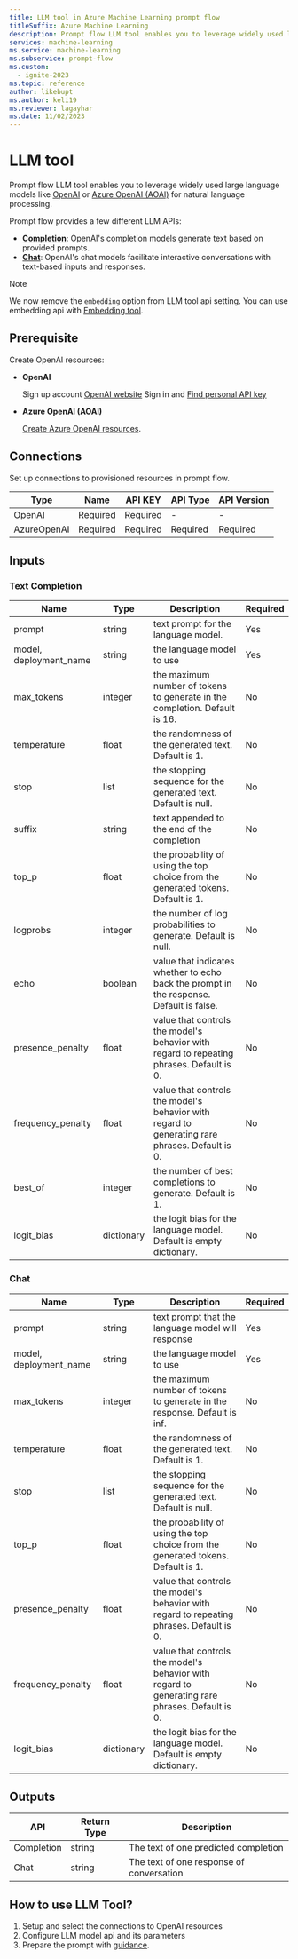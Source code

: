 ```yaml
---
title: LLM tool in Azure Machine Learning prompt flow
titleSuffix: Azure Machine Learning
description: Prompt flow LLM tool enables you to leverage widely used large language models like OpenAI or Azure OpenAI (AOAI) for natural language processing.
services: machine-learning
ms.service: machine-learning
ms.subservice: prompt-flow
ms.custom:
  - ignite-2023
ms.topic: reference
author: likebupt
ms.author: keli19
ms.reviewer: lagayhar
ms.date: 11/02/2023
---
```


# LLM tool

Prompt flow LLM tool enables you to leverage widely used large language models like [OpenAI](https://platform.openai.com/) or [Azure OpenAI (AOAI)](../../../cognitive-services/openai/overview.md) for natural language processing.

Prompt flow provides a few different LLM APIs:
- **[Completion](https://platform.openai.com/docs/api-reference/completions)**: OpenAI's completion models generate text based on provided prompts.
- **[Chat](https://platform.openai.com/docs/api-reference/chat)**: OpenAI's chat models facilitate interactive conversations with text-based inputs and responses.

> [!NOTE]
> We now remove the `embedding` option from LLM tool api setting. You can use embedding api with [Embedding tool](embedding-tool.md).

## Prerequisite
Create OpenAI resources:

- **OpenAI**

    Sign up account [OpenAI website](https://openai.com/)
    Sign in and [Find personal API key](https://platform.openai.com/account/api-keys)

- **Azure OpenAI (AOAI)**

    [Create Azure OpenAI resources](../../../cognitive-services/openai/how-to/create-resource.md?pivots=web-portal).

## **Connections**

Set up connections to provisioned resources in prompt flow.

| Type        | Name     | API KEY  | API Type | API Version |
|-------------|----------|----------|----------|-------------|
| OpenAI      | Required | Required | -        | -           |
| AzureOpenAI | Required | Required | Required | Required    |

## Inputs

### Text Completion

| Name                   | Type        | Description                                                                             | Required |
|------------------------|-------------|-----------------------------------------------------------------------------------------|----------|
| prompt                 | string      | text prompt for the language model.                                     | Yes      |
| model, deployment_name | string      | the language model to use                                                               | Yes      |
| max\_tokens            | integer     | the maximum number of tokens to generate in the completion. Default is 16.              | No       |
| temperature            | float       | the randomness of the generated text. Default is 1.                                     | No       |
| stop                   | list        | the stopping sequence for the generated text. Default is null.                          | No       |
| suffix                 | string      | text appended to the end of the completion                                              | No       |
| top_p                  | float       | the probability of using the top choice from the generated tokens. Default is 1.        | No       |
| logprobs               | integer     | the number of log probabilities to generate. Default is null.                           | No       |
| echo                   | boolean     | value that indicates whether to echo back the prompt in the response. Default is false. | No       |
| presence\_penalty      | float       | value that controls the model's behavior with regard to repeating phrases. Default is 0.                              | No       |
| frequency\_penalty     | float       | value that controls the model's behavior with regard to generating rare phrases. Default is 0.                             | No       |
| best\_of               | integer     | the number of best completions to generate. Default is 1.                               | No       |
| logit\_bias            | dictionary  | the logit bias for the language model. Default is empty dictionary.                     | No       |


### Chat


| Name                   | Type        | Description                                                                                    | Required |
|------------------------|-------------|------------------------------------------------------------------------------------------------|----------|
| prompt                 | string      | text prompt that the language model will response                                              | Yes      |
| model, deployment_name | string      | the language model to use                                                                      | Yes      |
| max\_tokens            | integer     | the maximum number of tokens to generate in the response. Default is inf.                      | No       |
| temperature            | float       | the randomness of the generated text. Default is 1.                                            | No       |
| stop                   | list        | the stopping sequence for the generated text. Default is null.                                 | No       |
| top_p                  | float       | the probability of using the top choice from the generated tokens. Default is 1.               | No       |
| presence\_penalty      | float       | value that controls the model's behavior with regard to repeating phrases. Default is 0.      | No       |
| frequency\_penalty     | float       | value that controls the model's behavior with regard to generating rare phrases. Default is 0. | No       |
| logit\_bias            | dictionary  | the logit bias for the language model. Default is empty dictionary.                            | No       |

## Outputs

| API        | Return Type | Description                              |
|------------|-------------|------------------------------------------|
| Completion | string      | The text of one predicted completion     |
| Chat       | string      | The text of one response of conversation |

## How to use LLM Tool?

1. Setup and select the connections to OpenAI resources
2. Configure LLM model api and its parameters
3. Prepare the prompt with [guidance](prompt-tool.md#how-to-write-prompt).
